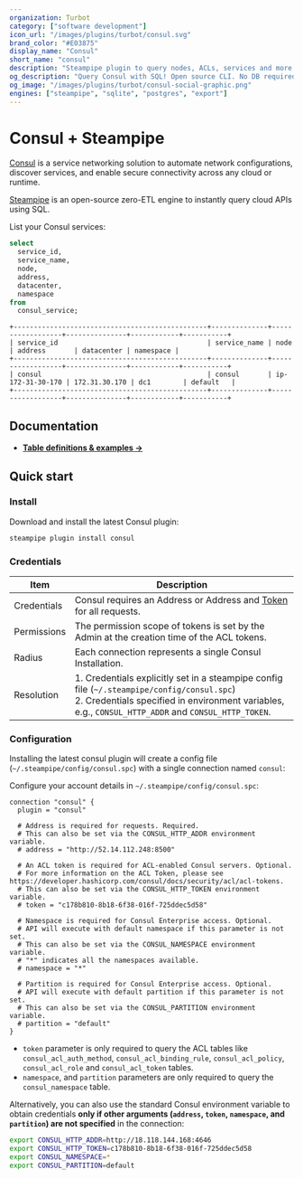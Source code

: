```yaml
---
organization: Turbot
category: ["software development"]
icon_url: "/images/plugins/turbot/consul.svg"
brand_color: "#E03875"
display_name: "Consul"
short_name: "consul"
description: "Steampipe plugin to query nodes, ACLs, services and more from Consul."
og_description: "Query Consul with SQL! Open source CLI. No DB required."
og_image: "/images/plugins/turbot/consul-social-graphic.png"
engines: ["steampipe", "sqlite", "postgres", "export"]
---
```


# Consul + Steampipe

[Consul](https://www.consul.io/) is a service networking solution to automate network configurations, discover services, and enable secure connectivity across any cloud or runtime.

[Steampipe](https://steampipe.io) is an open-source zero-ETL engine to instantly query cloud APIs using SQL.

List your Consul services:

```sql
select
  service_id,
  service_name,
  node,
  address,
  datacenter,
  namespace
from
  consul_service;
```

```
+------------------------------------------------+--------------+------------------+---------------+------------+-----------+
| service_id                                     | service_name | node             | address       | datacenter | namespace |
+------------------------------------------------+--------------+------------------+---------------+------------+-----------+
| consul                                         | consul       | ip-172-31-30-170 | 172.31.30.170 | dc1        | default   |
+------------------------------------------------+--------------+------------------+---------------+------------+-----------+
```

## Documentation

- **[Table definitions & examples →](/plugins/turbot/consul/tables)**

## Quick start

### Install

Download and install the latest Consul plugin:

```sh
steampipe plugin install consul
```

### Credentials

| Item        | Description                                                                                                                                                                                           |
| ----------- | ----------------------------------------------------------------------------------------------------------------------------------------------------------------------------------------------------- |
| Credentials | Consul requires an Address or Address and [Token](https://developer.hashicorp.com/consul/docs/security/acl/acl-tokens) for all requests.                                                              |
| Permissions | The permission scope of tokens is set by the Admin at the creation time of the ACL tokens.                                                                                                            |
| Radius      | Each connection represents a single Consul Installation.                                                                                                                                              |
| Resolution  | 1. Credentials explicitly set in a steampipe config file (`~/.steampipe/config/consul.spc`)<br />2. Credentials specified in environment variables, e.g., `CONSUL_HTTP_ADDR` and `CONSUL_HTTP_TOKEN`. |

### Configuration

Installing the latest consul plugin will create a config file (`~/.steampipe/config/consul.spc`) with a single connection named `consul`:

Configure your account details in `~/.steampipe/config/consul.spc`:

```hcl
connection "consul" {
  plugin = "consul"

  # Address is required for requests. Required.
  # This can also be set via the CONSUL_HTTP_ADDR environment variable.
  # address = "http://52.14.112.248:8500"

  # An ACL token is required for ACL-enabled Consul servers. Optional.
  # For more information on the ACL Token, please see https://developer.hashicorp.com/consul/docs/security/acl/acl-tokens.
  # This can also be set via the CONSUL_HTTP_TOKEN environment variable.
  # token = "c178b810-8b18-6f38-016f-725ddec5d58"

  # Namespace is required for Consul Enterprise access. Optional.
  # API will execute with default namespace if this parameter is not set.
  # This can also be set via the CONSUL_NAMESPACE environment variable.
  # "*" indicates all the namespaces available.
  # namespace = "*"

  # Partition is required for Consul Enterprise access. Optional.
  # API will execute with default partition if this parameter is not set.
  # This can also be set via the CONSUL_PARTITION environment variable.
  # partition = "default"
}
```

- `token` parameter is only required to query the ACL tables like `consul_acl_auth_method`, `consul_acl_binding_rule`, `consul_acl_policy`, `consul_acl_role` and `consul_acl_token` tables.
- `namespace`, and `partition` parameters are only required to query the `consul_namespace` table.

Alternatively, you can also use the standard Consul environment variable to obtain credentials **only if other arguments (`address`, `token`, `namespace`, and `partition`) are not specified** in the connection:

```sh
export CONSUL_HTTP_ADDR=http://18.118.144.168:4646
export CONSUL_HTTP_TOKEN=c178b810-8b18-6f38-016f-725ddec5d58
export CONSUL_NAMESPACE=*
export CONSUL_PARTITION=default
```


